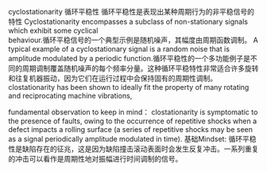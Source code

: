 cyclostationarity 循环平稳性 
循环平稳性是表现出某种周期行为的非平稳信号的特性
Cyclostationarity encompasses a subclass of non-stationary signals which exhibit some cyclical  
behaviour.循环平稳信号的一个典型示例是随机噪声，其幅度由周期函数调制。 A typical example of a cyclostationary signal is a random noise that is amplitude modulated by a periodic function.循环平稳性的一个多功能例子是不同的周期调制覆盖随机噪声的每个频率分量。这种循环平稳特性非常适合许多旋转和往复机器振动，因为它们在运行过程中会保持固有的周期性调制。clostationarity has been shown to ideally fit  the property of many rotating and reciprocating machine vibrations,

fundamental observation to keep in mind： clostationarity is symptomatic to the presence of faults, owing to the occurrence of repetitive shocks when a defect impacts a rolling surface (a series of repetitive shocks may be seen as a signal periodically amplitude modulated in  time). 基础Mindset: 循环平稳性是缺陷存在的征兆，这是因为缺陷撞击滚动表面时会发生反复冲击。一系列重复的冲击可以看作是周期性地对振幅进行时间调制的信号。